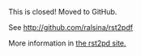 This is closed! Moved to GitHub.

See http://github.com/ralsina/rst2pdf


More information in [the rst2pd site.](http://rst2pdf.ralsina.me)